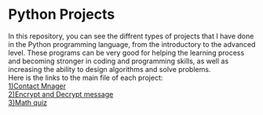 # Python Projects
In this repository, you can see the diffrent types of projects that I have done in the Python programming language, from the introductory to the advanced level.
These programs can be very good for helping the learning process and becoming stronger in coding and programming skills, as well as increasing the ability to design algorithms and solve problems.  
Here is the links to the main file of each project:  
[1)Contact Mnager](Contact_Manager/contact_manager.ipynb)  
[2)Encrypt and Decrypt message](EncryptandDecryptmessage/main.py)  
[3)Math quiz](Math_Quiz/math_quiz.py)  




